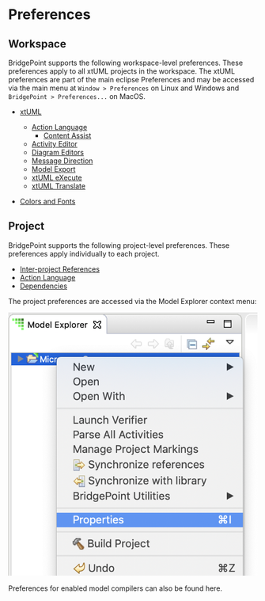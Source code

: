 Preferences
========================

## Workspace   

BridgePoint supports the following workspace-level preferences.  These preferences
apply to all xtUML projects in the workspace. The xtUML preferences are part of
the main eclipse Preferences and may be accessed via the main menu at `Window > Preferences`
on Linux and Windows and `BridgePoint > Preferences...` on MacOS.    

* [xtUML](xtUML.html)  
  * [Action Language](ActionLanguage.html)
    * [Content Assist](ContentAssist.html)
  * [Activity Editor](ActivityEditor.html)
  * [Diagram Editors](DiagramEditors.html)
  * [Message Direction](MessageDirection.html)
  * [Model Export](ModelExport.html)
  * [xtUML eXecute](xtUMLeXecute.html)
  * [xtUML Translate](xtUMLTranslate.html)

* [Colors and Fonts](ColorsAndFonts.html)  

## Project   

BridgePoint supports the following project-level preferences.  These preferences
apply individually to each project.    
 
* [Inter-project References](ProjIPR.html)
* [Action Language](ProjActionLanguage.html)
* [Dependencies](ProjDependencies.html)

The project preferences are accessed via the Model Explorer context menu:

![Project Prefs](ProjectPreferencesCME.png)  

Preferences for enabled model compilers can also be found here.
